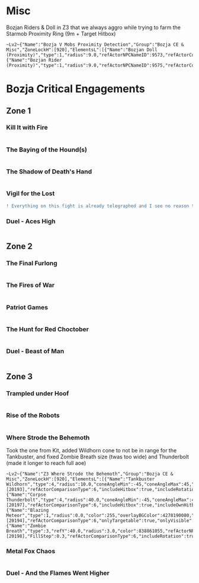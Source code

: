 # Misc
Bozjan Riders & Doll in Z3 that we always aggro while trying to farm the Starmob
Proximity Ring (9m + Target Hitbox)
```
~Lv2~{"Name":"Bozja V Mobs Proximity Detection","Group":"Bozja CE & Misc","ZoneLockH":[920],"ElementsL":[{"Name":"Bozjan Doll (Proximity)","type":1,"radius":9.0,"refActorNPCNameID":9573,"refActorComparisonType":6,"includeHitbox":true},{"Name":"Bozjan Rider (Proximity)","type":1,"radius":9.0,"refActorNPCNameID":9575,"refActorComparisonType":6,"includeHitbox":true}],"MaxDistance":60.0,"UseDistanceLimit":true,"DistanceLimitType":1}
```
# Bozja Critical Engagements
## Zone 1
### Kill It with Fire

```

```
### The Baying of the Hound(s)

```

```
### The Shadow of Death's Hand

```

```
### Vigil for the Lost
```diff
! Everything on this fight is already telegraphed and I see no reason to make a layout for it
```
### Duel - Aces High

```

```
## Zone 2
### The Final Furlong

```

```
### The Fires of War

```

```
### Patriot Games

```

```
### The Hunt for Red Choctober

```

```
### Duel - Beast of Man

```

```
## Zone 3
### Trampled under Hoof

```

```
### Rise of the Robots

```

```
### Where Strode the Behemoth
Took the one from Kit, added Wildhorn cone to not be in range for the Tankbuster, and fixed Zombie Breath size (twas too wide) and Thunderbolt (made it longer to reach full aoe)
```
~Lv2~{"Name":"Z3 Where Strode the Behemoth","Group":"Bozja CE & Misc","ZoneLockH":[920],"ElementsL":[{"Name":"Tankbuster Wildhorn","type":4,"radius":10.0,"coneAngleMin":-45,"coneAngleMax":45,"color":1677721855,"refActorNPCNameID":9427,"refActorRequireCast":true,"refActorCastId":[20193],"refActorComparisonType":6,"includeHitbox":true,"includeRotation":true,"onlyTargetable":true,"onlyVisible":true,"Filled":true},{"Name":"Corpse Thunderbolt","type":4,"radius":40.0,"coneAngleMin":-45,"coneAngleMax":45,"refActorNPCNameID":9428,"refActorRequireCast":true,"refActorCastId":[20197],"refActorComparisonType":6,"includeHitbox":true,"includeOwnHitbox":true,"includeRotation":true,"onlyUnTargetable":true,"Filled":true},{"Name":"Blazing Meteor","type":1,"radius":0.0,"color":255,"overlayBGColor":4278190080,"overlayTextColor":4294967295,"overlayVOffset":3.0,"overlayText":"HIDE!!!","refActorNPCNameID":9427,"refActorRequireCast":true,"refActorCastId":[20194],"refActorComparisonType":6,"onlyTargetable":true,"onlyVisible":true},{"Name":"Zombie Breath","type":3,"refY":40.0,"radius":3.0,"color":838861055,"refActorNPCNameID":9427,"refActorRequireCast":true,"refActorCastId":[20198],"FillStep":0.3,"refActorComparisonType":6,"includeRotation":true,"onlyTargetable":true,"onlyVisible":true,"Filled":true}]}
```
### Metal Fox Chaos

```

```
### Duel - And the Flames Went Higher

```

```
